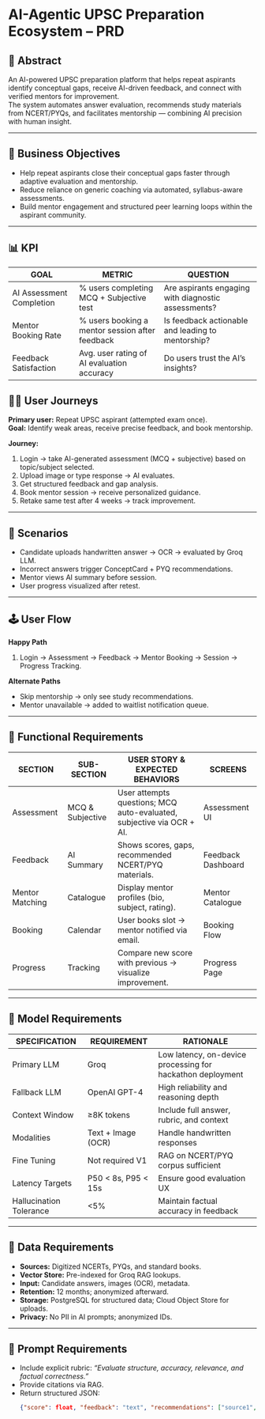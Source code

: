# AI-Agentic UPSC Preparation Ecosystem – PRD

## 📝 Abstract
An AI-powered UPSC preparation platform that helps repeat aspirants identify conceptual gaps, receive AI-driven feedback, and connect with verified mentors for improvement.  
The system automates answer evaluation, recommends study materials from NCERT/PYQs, and facilitates mentorship — combining AI precision with human insight.

---

## 🎯 Business Objectives
- Help repeat aspirants close their conceptual gaps faster through adaptive evaluation and mentorship.  
- Reduce reliance on generic coaching via automated, syllabus-aware assessments.  
- Build mentor engagement and structured peer learning loops within the aspirant community.  

---

## 📊 KPI

| GOAL | METRIC | QUESTION |
|------|---------|----------|
| AI Assessment Completion | % users completing MCQ + Subjective test | Are aspirants engaging with diagnostic assessments? |
| Mentor Booking Rate | % users booking a mentor session after feedback | Is feedback actionable and leading to mentorship? |
| Feedback Satisfaction | Avg. user rating of AI evaluation accuracy | Do users trust the AI’s insights? |



## 🚶‍♀️ User Journeys
**Primary user:** Repeat UPSC aspirant (attempted exam once).  
**Goal:** Identify weak areas, receive precise feedback, and book mentorship.

**Journey:**
1. Login → take AI-generated assessment (MCQ + subjective) based on topic/subject selected.  
2. Upload image or type response → AI evaluates.  
3. Get structured feedback and gap analysis.  
4. Book mentor session → receive personalized guidance.  
5. Retake same test after 4 weeks → track improvement.  

---

## 📖 Scenarios
- Candidate uploads handwritten answer → OCR → evaluated by Groq LLM.  
- Incorrect answers trigger ConceptCard + PYQ recommendations.  
- Mentor views AI summary before session.  
- User progress visualized after retest.  

---

## 🕹️ User Flow
**Happy Path**
1. Login → Assessment → Feedback → Mentor Booking → Session → Progress Tracking.  

**Alternate Paths**
- Skip mentorship → only see study recommendations.  
- Mentor unavailable → added to waitlist notification queue.  

---

## 🧰 Functional Requirements

| SECTION | SUB-SECTION | USER STORY & EXPECTED BEHAVIORS | SCREENS |
|----------|-------------|----------------------------------|----------|
| Assessment | MCQ & Subjective | User attempts questions; MCQ auto-evaluated, subjective via OCR + AI. | Assessment UI |
| Feedback | AI Summary | Shows scores, gaps, recommended NCERT/PYQ materials. | Feedback Dashboard |
| Mentor Matching | Catalogue | Display mentor profiles (bio, subject, rating). | Mentor Catalogue |
| Booking | Calendar | User books slot → mentor notified via email. | Booking Flow |
| Progress | Tracking | Compare new score with previous → visualize improvement. | Progress Page |

---

## 📐 Model Requirements

| SPECIFICATION | REQUIREMENT | RATIONALE |
|----------------|-------------|------------|
| Primary LLM | Groq | Low latency, on-device processing for hackathon deployment |
| Fallback LLM | OpenAI GPT-4 | High reliability and reasoning depth |
| Context Window | ≥8K tokens | Include full answer, rubric, and context |
| Modalities | Text + Image (OCR) | Handle handwritten responses |
| Fine Tuning | Not required V1 | RAG on NCERT/PYQ corpus sufficient |
| Latency Targets | P50 < 8s, P95 < 15s | Ensure good evaluation UX |
| Hallucination Tolerance | <5% | Maintain factual accuracy in feedback |

---

## 🧮 Data Requirements
- **Sources:** Digitized NCERTs, PYQs, and standard books.  
- **Vector Store:** Pre-indexed for Groq RAG lookups.  
- **Input:** Candidate answers, images (OCR), metadata.  
- **Retention:** 12 months; anonymized afterward.  
- **Storage:** PostgreSQL for structured data; Cloud Object Store for uploads.  
- **Privacy:** No PII in AI prompts; anonymized IDs.  

---

## 💬 Prompt Requirements
- Include explicit rubric: *“Evaluate structure, accuracy, relevance, and factual correctness.”*  
- Provide citations via RAG.  
- Return structured JSON:  
  ```json
  {"score": float, "feedback": "text", "recommendations": ["source1", "source2"]}
